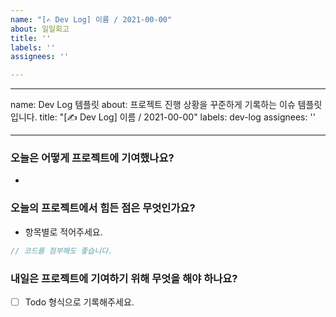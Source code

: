 ```yaml
---
name: "[✍️ Dev Log] 이름 / 2021-00-00"
about: 일일회고
title: ''
labels: ''
assignees: ''

---
```


---
name: Dev Log 템플릿
about: 프로젝트 진행 상황을 꾸준하게 기록하는 이슈 템플릿입니다.
title: "[✍️ Dev Log] 이름 / 2021-00-00"
labels: dev-log
assignees: ''

---

### 오늘은 어떻게 프로젝트에 기여했나요?

- 

### 오늘의 프로젝트에서 힘든 점은 무엇인가요?

- 항목별로 적어주세요.

```js
// 코드를 첨부해도 좋습니다.
```

### 내일은 프로젝트에 기여하기 위해 무엇을 해야 하나요?

- [ ] Todo 형식으로 기록해주세요.
